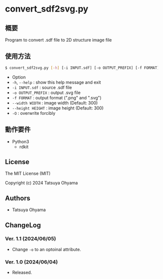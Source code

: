 # convert_sdf2svg.py

## 概要
Program to convert .sdf file to 2D structure image file


## 使用方法
```sh
$ convert_sdf2svg.py [-h] [-i INPUT.sdf] [-o OUTPUT_PREFIX] [-f FORMAT] [--width WIDTH] [--height HEIGHT] [-O]
```

* Option
* `-h`, `--help`
	: show this help message and exit
* `-i INPUT.sdf`
	: source .sdf file
* `-o OUTPUT_PREFIX`
	: output .svg file
* `-f FORMAT`
	: output format (".png" and ".svg")
* `--width WIDTH`
	: image width (Default: 300)
* `--height HEIGHT`
	: image height (Default: 300)
* `-O`
	: overwrite forcibly


## 動作要件
* Python3
	* rdkit


## License
The MIT License (MIT)

Copyright (c) 2024 Tatsuya Ohyama


## Authors
* Tatsuya Ohyama


## ChangeLog
### Ver. 1.1 (2024/06/05)
* Change `-o` to an optoinal attribute.

### Ver. 1.0 (2024/06/04)
* Released.
